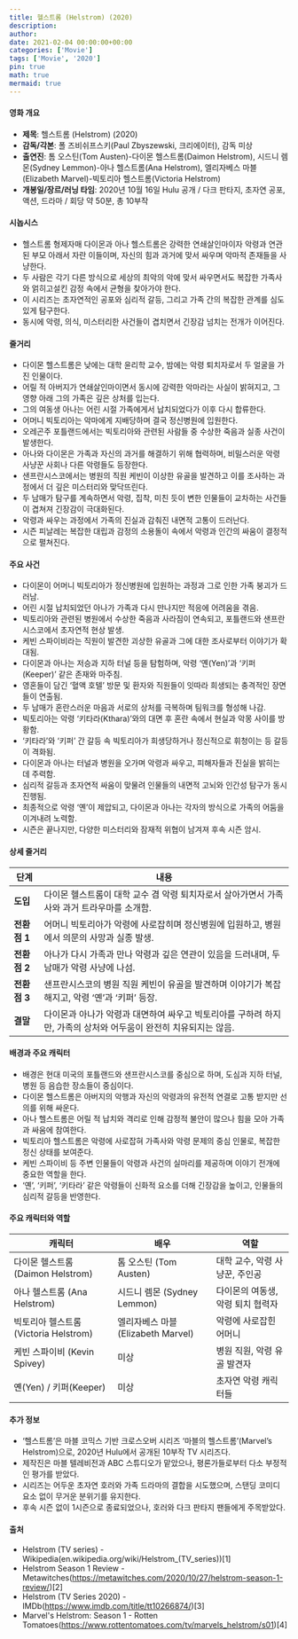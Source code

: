 ```yaml
---
title: 헬스트롬 (Helstrom) (2020)
description: 
author: 
date: 2021-02-04 00:00:00+00:00
categories: ['Movie']
tags: ['Movie', '2020']
pin: true
math: true
mermaid: true
---
```

#### 영화 개요

- **제목**: 헬스트롬 (Helstrom) (2020)  
- **감독/각본**: 폴 즈비쉬프스키(Paul Zbyszewski, 크리에이터), 감독 미상  
- **출연진**: 톰 오스틴(Tom Austen)-다이몬 헬스트롬(Daimon Helstrom), 시드니 렘몬(Sydney Lemmon)-아나 헬스트롬(Ana Helstrom), 엘리자베스 마블(Elizabeth Marvel)-빅토리아 헬스트롬(Victoria Helstrom)  
- **개봉일/장르/러닝 타임**: 2020년 10월 16일 Hulu 공개 / 다크 판타지, 초자연 공포, 액션, 드라마 / 회당 약 50분, 총 10부작

#### 시놉시스

- 헬스트롬 형제자매 다이몬과 아나 헬스트롬은 강력한 연쇄살인마이자 악령과 연관된 부모 아래서 자란 이들이며, 자신의 힘과 과거에 맞서 싸우며 악마적 존재들을 사냥한다.  
- 두 사람은 각기 다른 방식으로 세상의 최악의 악에 맞서 싸우면서도 복잡한 가족사와 얽히고설킨 감정 속에서 균형을 찾아가야 한다.  
- 이 시리즈는 초자연적인 공포와 심리적 갈등, 그리고 가족 간의 복잡한 관계를 심도 있게 탐구한다.  
- 동시에 악령, 의식, 미스터리한 사건들이 겹치면서 긴장감 넘치는 전개가 이어진다.

#### 줄거리

- 다이몬 헬스트롬은 낮에는 대학 윤리학 교수, 밤에는 악령 퇴치자로서 두 얼굴을 가진 인물이다.  
- 어릴 적 아버지가 연쇄살인마이면서 동시에 강력한 악마라는 사실이 밝혀지고, 그 영향 아래 그의 가족은 깊은 상처를 입는다.  
- 그의 여동생 아나는 어린 시절 가족에게서 납치되었다가 이후 다시 합류한다.  
- 어머니 빅토리아는 악마에게 지배당하며 결국 정신병원에 입원한다.  
- 오레곤주 포틀랜드에서는 빅토리아와 관련된 사람들 중 수상한 죽음과 실종 사건이 발생한다.  
- 아나와 다이몬은 가족과 자신의 과거를 해결하기 위해 협력하며, 비밀스러운 악령 사냥꾼 사회나 다른 악령들도 등장한다.  
- 샌프란시스코에서는 병원의 직원 케빈이 이상한 유골을 발견하고 이를 조사하는 과정에서 더 깊은 미스터리와 맞닥뜨린다.  
- 두 남매가 탐구를 계속하면서 악령, 집착, 미친 듯이 변한 인물들이 교차하는 사건들이 겹쳐져 긴장감이 극대화된다.  
- 악령과 싸우는 과정에서 가족의 진실과 감춰진 내면적 고통이 드러난다.  
- 시즌 피날레는 복잡한 대립과 감정의 소용돌이 속에서 악령과 인간의 싸움이 결정적으로 펼쳐진다.

#### 주요 사건

- 다이몬이 어머니 빅토리아가 정신병원에 입원하는 과정과 그로 인한 가족 붕괴가 드러남.  
- 어린 시절 납치되었던 아나가 가족과 다시 만나지만 적응에 어려움을 겪음.  
- 빅토리아와 관련된 병원에서 수상한 죽음과 사라짐이 연속되고, 포틀랜드와 샌프란시스코에서 초자연적 현상 발생.  
- 케빈 스파이비라는 직원이 발견한 괴상한 유골과 그에 대한 조사로부터 이야기가 확대됨.  
- 다이몬과 아나는 저승과 지하 터널 등을 탐험하며, 악령 ‘옌(Yen)’과 ‘키퍼(Keeper)’ 같은 존재와 마주침.  
- 영혼들이 담긴 ‘혈액 호텔’ 방문 및 환자와 직원들이 잇따라 희생되는 충격적인 장면들이 연출됨.  
- 두 남매가 혼란스러운 마음과 서로의 상처를 극복하며 팀워크를 형성해 나감.  
- 빅토리아는 악령 ‘키타라(Kthara)’와의 대면 후 혼란 속에서 현실과 악몽 사이를 방황함.  
- ‘키타라’와 ‘키퍼’ 간 갈등 속 빅토리아가 희생당하거나 정신적으로 휘청이는 등 갈등이 격화됨.  
- 다이몬과 아나는 터널과 병원을 오가며 악령과 싸우고, 피해자들과 진실을 밝히는 데 주력함.  
- 심리적 갈등과 초자연적 싸움이 맞물려 인물들의 내면적 고뇌와 인간성 탐구가 동시 진행됨.  
- 최종적으로 악령 ‘옌’이 제압되고, 다이몬과 아나는 각자의 방식으로 가족의 어둠을 이겨내려 노력함.  
- 시즌은 끝나지만, 다양한 미스터리와 잠재적 위협이 남겨져 후속 시즌 암시.

#### 상세 줄거리

| **단계** | **내용**                                      |
|----------|-----------------------------------------------|
| **도입** | 다이몬 헬스트롬이 대학 교수 겸 악령 퇴치자로서 살아가면서 가족사와 과거 트라우마를 소개함. |
| **전환점 1** | 어머니 빅토리아가 악령에 사로잡히며 정신병원에 입원하고, 병원에서 의문의 사망과 실종 발생. |
| **전환점 2** | 아나가 다시 가족과 만나 악령과 깊은 연관이 있음을 드러내며, 두 남매가 악령 사냥에 나섬. |
| **전환점 3** | 샌프란시스코의 병원 직원 케빈이 유골을 발견하며 이야기가 복잡해지고, 악령 ‘옌’과 ‘키퍼’ 등장. |
| **결말** | 다이몬과 아나가 악령과 대면하여 싸우고 빅토리아를 구하려 하지만, 가족의 상처와 어두움이 완전히 치유되지는 않음. |

#### 배경과 주요 캐릭터

- 배경은 현대 미국의 포틀랜드와 샌프란시스코를 중심으로 하며, 도심과 지하 터널, 병원 등 음습한 장소들이 중심이다.  
- 다이몬 헬스트롬은 아버지의 악행과 자신의 악령과의 유전적 연결로 고통 받지만 선의를 위해 싸운다.  
- 아나 헬스트롬은 어릴 적 납치와 격리로 인해 감정적 불안이 많으나 힘을 모아 가족과 싸움에 참여한다.  
- 빅토리아 헬스트롬은 악령에 사로잡혀 가족사와 악령 문제의 중심 인물로, 복잡한 정신 상태를 보여준다.  
- 케빈 스파이비 등 주변 인물들이 악령과 사건의 실마리를 제공하며 이야기 전개에 중요한 역할을 한다.  
- ‘옌’, ‘키퍼’, ‘키타라’ 같은 악령들이 신화적 요소를 더해 긴장감을 높이고, 인물들의 심리적 갈등을 반영한다.

#### 주요 캐릭터와 역할

| **캐릭터**       | **배우**          | **역할**                               |
|------------------|-------------------|--------------------------------------|
| 다이몬 헬스트롬 (Daimon Helstrom) | 톰 오스틴 (Tom Austen) | 대학 교수, 악령 사냥꾼, 주인공       |
| 아나 헬스트롬 (Ana Helstrom)   | 시드니 렘몬 (Sydney Lemmon) | 다이몬의 여동생, 악령 퇴치 협력자     |
| 빅토리아 헬스트롬 (Victoria Helstrom) | 엘리자베스 마블 (Elizabeth Marvel) | 악령에 사로잡힌 어머니               |
| 케빈 스파이비 (Kevin Spivey)  | 미상                | 병원 직원, 악령 유골 발견자           |
| 옌(Yen) / 키퍼(Keeper)   | 미상                | 초자연 악령 캐릭터들                  |

#### 추가 정보

- ‘헬스트롬’은 마블 코믹스 기반 크로스오버 시리즈 ‘마블의 헬스트롬’(Marvel’s Helstrom)으로, 2020년 Hulu에서 공개된 10부작 TV 시리즈다.  
- 제작진은 마블 텔레비전과 ABC 스튜디오가 맡았으나, 평론가들로부터 다소 부정적인 평가를 받았다.  
- 시리즈는 어두운 초자연 호러와 가족 드라마의 결합을 시도했으며, 스탠딩 코미디 요소 없이 무거운 분위기를 유지한다.  
- 후속 시즌 없이 1시즌으로 종료되었으나, 호러와 다크 판타지 팬들에게 주목받았다.

#### 출처

- Helstrom (TV series) - Wikipedia(en.wikipedia.org/wiki/Helstrom_(TV_series))[1]  
- Helstrom Season 1 Review - Metawitches(https://metawitches.com/2020/10/27/helstrom-season-1-review/)[2]  
- Helstrom (TV Series 2020) - IMDb(https://www.imdb.com/title/tt10266874/)[3]  
- Marvel's Helstrom: Season 1 - Rotten Tomatoes(https://www.rottentomatoes.com/tv/marvels_helstrom/s01)[4]
